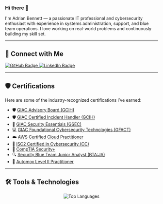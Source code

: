 ### Hi there 👋

I'm Adrian Bennett — a passionate IT professional and cybersecurity enthusiast with experience in systems administration, support, and blue team operations. I love working on real-world problems and continuously building my skill set.

---

## 🔗 Connect with Me

<a href="https://github.com/Adriankben">
  <img src="https://img.shields.io/badge/GitHub-211F1F?style=for-the-badge&logo=GitHub&logoColor=ffffff" alt="GitHub Badge">
</a>
<a href="https://www.linkedin.com/in/adriankbennett3/">
  <img src="https://img.shields.io/badge/LinkedIn-0077B5?style=for-the-badge&logo=Linkedin&logoColor=ffffff" alt="LinkedIn Badge">
</a>

---

## 🛡️ Certifications

Here are some of the industry-recognized certifications I’ve earned:

- 🛡️ [GIAC Advisory Board (GCIH)](https://www.credly.com/badges/268c62f8-122a-4a47-9490-2693073b1f26/public_url)
- 🛡️ [GIAC Certified Incident Handler (GCIH)](https://www.credly.com/badges/9a234e8b-d38b-4ec4-995d-bc3c8fcdb299/public_url)
- 🔐 [GIAC Security Essentials (GSEC)](https://www.credly.com/badges/3624ce7b-cb49-4fa8-9253-aa328b08dd2b/public_url)
- 💻 [GIAC Foundational Cybersecurity Technologies (GFACT)](https://www.credly.com/badges/407b8394-abed-4ba2-8503-1e91afe271ec/public_url)
- ☁️ [AWS Certified Cloud Practitioner](https://www.credly.com/badges/389885b5-b81f-437b-8360-53f7643c02b4/public_url)
- 🧩 [ISC2 Certified in Cybersecurity (CC)](https://www.credly.com/badges/ce1304c5-0e8c-4af6-b2f2-1e6fcd70e2d3/public_url)
- 🧠 [CompTIA Security+](https://www.credly.com/badges/00825aeb-8cf4-4c93-aa0a-9e5a99c8f10b/public_url)
- 🔍 [Security Blue Team Junior Analyst (BTA:JA)](https://www.credly.com/badges/bbf478c4-bfb2-4b24-89d5-d94edaa70e1e/public_url)
- 🧰 [Automox Level II Practitioner](https://www.credly.com/badges/6aebf6a3-9ed3-45ae-8e9e-23f8404efc5e/public_url)

---

## 🛠 Tools & Technologies

<div align="center">
  <img src="https://github-readme-stats.vercel.app/api/top-langs/?username=Adriankben&theme=dark&layout=compact&langs_count=20&hide_title=true&v=1" alt="Top Languages" />
</div>

